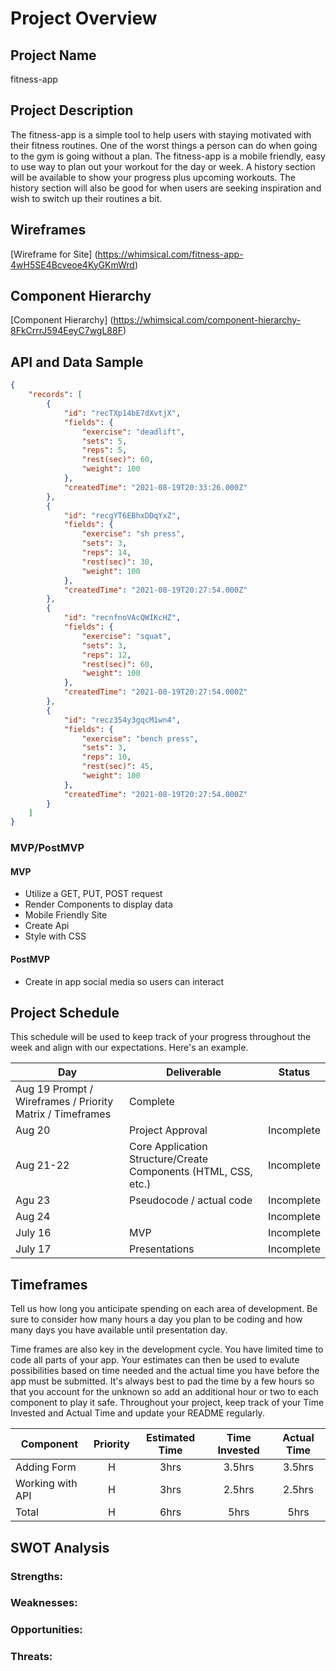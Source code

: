 # Project Overview

## Project Name

fitness-app

## Project Description

The fitness-app is a simple tool to help users with staying motivated with their fitness routines. One of the worst things a person  can do when going to the gym is going without a plan. The fitness-app is a mobile friendly, easy to use way to plan out your workout for the day or week. A history section will be available to show your progress plus upcoming workouts. The history section will also be good for when users are seeking inspiration and wish to switch up their routines a bit.

## Wireframes

[Wireframe for Site] (https://whimsical.com/fitness-app-4wH5SE4Bcveoe4KyGKmWrd)


## Component Hierarchy
[Component Hierarchy] (https://whimsical.com/component-hierarchy-8FkCrrrJ594EeyC7wgL88F)

## API and Data Sample

```json
{
    "records": [
        {
            "id": "recTXp14bE7dXvtjX",
            "fields": {
                "exercise": "deadlift",
                "sets": 5,
                "reps": 5,
                "rest(sec)": 60,
                "weight": 100
            },
            "createdTime": "2021-08-19T20:33:26.000Z"
        },
        {
            "id": "recgYT6EBhxDDqYxZ",
            "fields": {
                "exercise": "sh press",
                "sets": 3,
                "reps": 14,
                "rest(sec)": 30,
                "weight": 100
            },
            "createdTime": "2021-08-19T20:27:54.000Z"
        },
        {
            "id": "recnfnoVAcQWIKcHZ",
            "fields": {
                "exercise": "squat",
                "sets": 3,
                "reps": 12,
                "rest(sec)": 60,
                "weight": 100
            },
            "createdTime": "2021-08-19T20:27:54.000Z"
        },
        {
            "id": "recz354y3gqcM1wn4",
            "fields": {
                "exercise": "bench press",
                "sets": 3,
                "reps": 10,
                "rest(sec)": 45,
                "weight": 100
            },
            "createdTime": "2021-08-19T20:27:54.000Z"
        }
    ]
}
```

### MVP/PostMVP


#### MVP 


- Utilize a GET, PUT, POST request 
- Render Components to display data
- Mobile Friendly Site
- Create Api
- Style with CSS

#### PostMVP  
- Create in app social media so users can interact


## Project Schedule

This schedule will be used to keep track of your progress throughout the week and align with our expectations. Here's an example.

|  Day | Deliverable | Status
|---|---| ---|
|Aug 19 Prompt / Wireframes / Priority Matrix / Timeframes | Complete
|Aug 20| Project Approval | Incomplete
|Aug 21-22| Core Application Structure/Create Components (HTML, CSS, etc.) | Incomplete
|Agu 23| Pseudocode / actual code | Incomplete
|Aug 24|  | Incomplete
|July 16| MVP | Incomplete
|July 17| Presentations | Incomplete

## Timeframes

Tell us how long you anticipate spending on each area of development. Be sure to consider how many hours a day you plan to be coding and how many days you have available until presentation day.

Time frames are also key in the development cycle.  You have limited time to code all parts of your app.  Your estimates can then be used to evalute possibilities based on time needed and the actual time you have before the app must be submitted. It's always best to pad the time by a few hours so that you account for the unknown so add an additional hour or two to each component to play it safe. Throughout your project, keep track of your Time Invested and Actual Time and update your README regularly.

| Component | Priority | Estimated Time | Time Invested | Actual Time |
| --- | :---: |  :---: | :---: | :---: |
| Adding Form | H | 3hrs| 3.5hrs | 3.5hrs |
| Working with API | H | 3hrs| 2.5hrs | 2.5hrs |
| Total | H | 6hrs| 5hrs | 5hrs |

## SWOT Analysis

### Strengths:

### Weaknesses:

### Opportunities:

### Threats:
